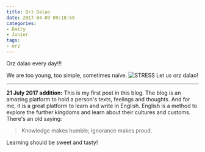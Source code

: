 ```yaml
---
title: Orz Dalao
date: 2017-04-09 09:18:59
categories:
- Daily
- Junior
tags:
- orz
---
```


Orz dalao every day!!!

We are too young, too simple, sometimes naïve. ![STRESS](https://cdn.luogu.org/upload/pic/5337.png) Let us orz dalao!

-----

**21 July 2017 addition:** This is my first post in this blog. The blog is an amazing platform to hold a person's texts, feelings and thoughts. And for me, it is a great platform to learn and write in English. English is a method to explore the further kingdoms and learn about their cultures and customs. There's an old saying:

> Knowledge makes humble; ignorance makes proud.

Learning should be sweet and tasty!
